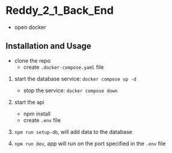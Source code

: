 # Reddy_2_1_Back_End

- open docker


## Installation and Usage
- clone the repo
    - create `.docker-compose.yaml` file

1. start the database service: `docker compose up -d`
    - stop the service: `docker compose down`
2. start the api
    - npm install
    - create `.env` file

3. `npm run setup-db`, will add data to the database
4. `npm run dev`, app will run on the port specified in the `.env` file
